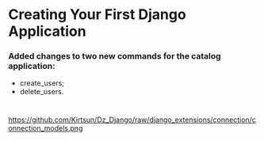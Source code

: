 # Creating Your First Django Application


### Added changes to two new commands for the catalog application:
- create_users;
- delete_users.
#
https://github.com/Kirtsun/Dz_Django/raw/django_extensions/connection/connection_models.png